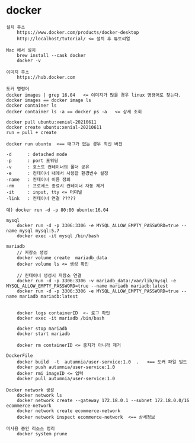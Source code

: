 # docker
	설치 주소
		https://www.docker.com/products/docker-desktop
		http://localhost/tutorial/ <= 설치 후 튜토리얼 

	Mac 에서 설치
		brew install --cask docker
		docker -v

	이미지 주소
		https://hub.docker.com

    도커 명령어 
	docker images | grep 16.04   <= 이미지가 많을 경우 linux 명령어로 찾는다. 
	docker images == docker image ls
	docker container ls 
	docker container ls -a == docker ps -a   <= 상세 조회

	docker pull ubuntu:xenial-20210611
	docker create ubuntu:xenial-20210611
	run = pull + create

	docker run ubuntu  <== 태그가 없는 경우 최신 버전 

	-d 		: detached mode
	-p 		: port 포워딩
	-v 		: 호스트 컨테이너의 폴더 공유
	-e 		: 컨테이너 내에서 사용할 환경변수 설정
	-name 	: 컨테이너 이름 정의
	-rm 	: 프로세스 종료시 컨테이너 자동 제거
	-it 	: input, tty <= 터미널
	-link 	: 컨테이너 연결 ?????

	예) docker run -d -p 80:80 ubuntu:16.04

	mysql 
		docker run -d -p 3306:3306 -e MYSQL_ALLOW_EMPTY_PASSWORD=true --name mysql mysql:5.7
		docker exec -it mysql /bin/bash

	mariadb
		// 저장소 생성
		docker volume create  mariadb_data
		docker volume ls <= 생성 확인
		
		// 컨테이너 생성시 저장소 연결
		docker run -d -p 3306:3306 -v mariadb_data:/var/lib/mysql -e MYSQL_ALLOW_EMPTY_PASSWORD=true --name mariadb mariadb:latest
		docker run -d -p 3306:3306 -e MYSQL_ALLOW_EMPTY_PASSWORD=true --name mariadb mariadb:latest

		
		docker logs containerID  <- 로그 확인 
		docker exec -it mariadb /bin/bash
		
		docker stop mariadb
		docker start mariadb

		docker rm containerID <= 중지가 아니라 제거 

	DockerFile
		docker build  -t  autumnia/user-service:1.0  .   <== 도커 파일 빌드
		docker push autumnia/user-service:1.0
		docker rmi imageID <= 입력
		docker pull autumnia/user-service:1.0

	Docker network 생성
		docker network ls
		docker network create --gateway 172.18.0.1 --subnet 172.18.0.0/16 ecommerce-network
		docker network create ecommerce-network
		docker network inspect ecommerce-network  <== 상세정보

	미사용 중인 리소스 정리
		docker system prune  
